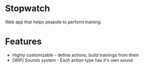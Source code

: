 # Stopwatch
Web app that helps peapole to perform training.

# Features
* Highly customizable - define actions, build trainings from them
* [WIP] Sounds system - Each action type has it's own sound 